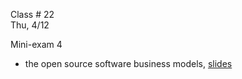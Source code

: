 
<div class="lecture2">
<div class="column_date">

Class # 22 <br>
Thu, 4/12

</div>

<div class="column_materials">
<p markdown="block">

Mini-exam 4


- the open source software business models, [slides](slides/business_models.html)



</p>
</div>

<div class="column_assign">
<p markdown="block">
<!--
Blog posts for this week:

- report on the rescheduled open data week events, if you attended any

- report on team project progress - concentrating on your own contributions to the team

- You should also update your "contributions" table with any new contributions
(do not include the team work in there).
-->
</p>
</div>

</div>
